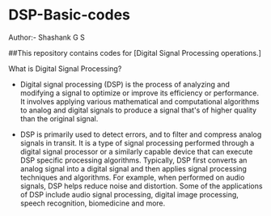 # DSP-Basic-codes

Author:- Shashank G S

##This repository contains codes for [Digital Signal Processing operations.]

What is Digital Signal Processing?
- Digital signal processing (DSP) is the process of analyzing and modifying a signal to optimize or improve its efficiency or performance. It involves applying various mathematical and computational algorithms to analog and digital signals to produce a signal that's of higher quality than the original signal.

-  DSP is primarily used to detect errors, and to filter and compress analog signals in transit. It is a type of signal processing performed through a digital signal processor or a similarly capable device that can execute DSP specific processing algorithms. Typically, DSP first converts an analog signal into a digital signal and then applies signal processing techniques and algorithms. For example, when performed on audio signals, DSP helps reduce noise and distortion. Some of the applications of DSP include audio signal processing, digital image processing, speech recognition, biomedicine and more.
